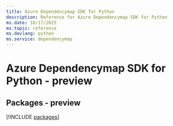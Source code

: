 ```yaml
---
title: Azure Dependencymap SDK for Python
description: Reference for Azure Dependencymap SDK for Python
ms.date: 10/17/2025
ms.topic: reference
ms.devlang: python
ms.service: dependencymap
---
```

# Azure Dependencymap SDK for Python - preview
## Packages - preview
[!INCLUDE [packages](dependencymap-index.md)]